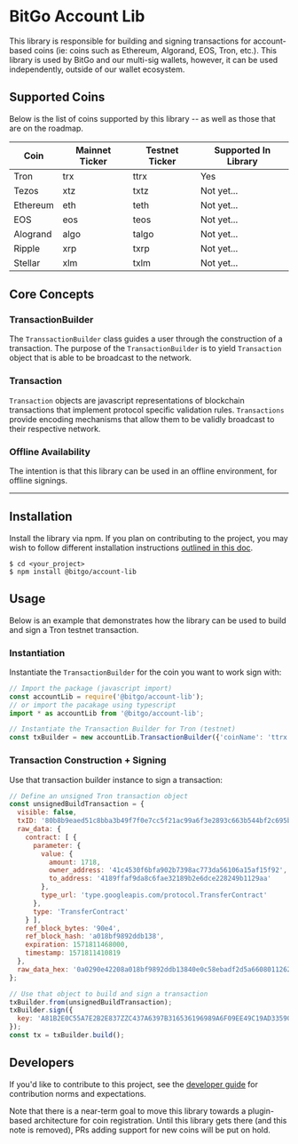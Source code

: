 # BitGo Account Lib

This library is responsible for building and signing transactions for account-based coins (ie: coins such as Ethereum, Algorand, EOS, Tron, etc.). This library is used by BitGo and our multi-sig wallets, however, it can be used independently, outside of our wallet ecosystem.

## Supported Coins
Below is the list of coins supported by this library -- as well as those that are on the roadmap.

|Coin|Mainnet Ticker|Testnet Ticker|Supported In Library|
|---|---|---|---|
|Tron|trx|ttrx|Yes|
|Tezos|xtz|txtz|Not yet...|
|Ethereum|eth|teth|Not yet...|
|EOS|eos|teos|Not yet...|
|Alogrand|algo|talgo|Not yet...|
|Ripple|xrp|txrp|Not yet...|
|Stellar|xlm|txlm|Not yet...|

## Core Concepts

### TransactionBuilder
The `TranssactionBuilder` class guides a user through the construction of a transaction. The purpose of the `TransactionBuilder` is to yield `Transaction` object that is able to be broadcast to the network.

### Transaction
`Transaction` objects are javascript representations of blockchain transactions that implement protocol specific validation rules. `Transactions` provide encoding mechanisms that allow them to be validly broadcast to their respective network.

### Offline Availability
The intention is that this library can be used in an offline environment, for offline signings.

---

## Installation

Install the library via npm. If you plan on contributing to the project, you may wish to follow different installation instructions [outlined in this doc](DEVELOPER.md).

```
$ cd <your_project>
$ npm install @bitgo/account-lib
```

## Usage
Below is an example that demonstrates how the library can be used to build and sign a Tron testnet transaction.

### Instantiation
Instantiate the `TransactionBuilder` for the coin you want to work sign with:

```javascript
// Import the package (javascript import)
const accountLib = require('@bitgo/account-lib');
// or import the pacakage using typescript
import * as accountLib from '@bitgo/account-lib';

// Instantiate the Transaction Builder for Tron (testnet)
const txBuilder = new accountLib.TransactionBuilder({'coinName': 'ttrx'});
```

### Transaction Construction + Signing
Use that transaction builder instance to sign a transaction:

```javascript
// Define an unsigned Tron transaction object
const unsignedBuildTransaction = {
  visible: false,
  txID: '80b8b9eaed51c8bba3b49f7f0e7cc5f21ac99a6f3e2893c663b544bf2c695b1d',
  raw_data: {
    contract: [ {
      parameter: {
        value: {
          amount: 1718,
          owner_address: '41c4530f6bfa902b7398ac773da56106a15af15f92',
          to_address: '4189ffaf9da8c6fae32189b2e6dce228249b1129aa'
        },
        type_url: 'type.googleapis.com/protocol.TransferContract'
      },
      type: 'TransferContract'
    } ],
    ref_block_bytes: '90e4',
    ref_block_hash: 'a018bf9892ddb138',
    expiration: 1571811468000,
    timestamp: 1571811410819
  },
  raw_data_hex: '0a0290e42208a018bf9892ddb13840e0c58ebadf2d5a66080112620a2d747970652e676f6f676c65617069732e636f6d2f70726f746f636f6c2e5472616e73666572436f6e747261637412310a1541c4530f6bfa902b7398ac773da56106a15af15f9212154189ffaf9da8c6fae32189b2e6dce228249b1129aa18b60d7083878bbadf2d',
};

// Use that object to build and sign a transaction
txBuilder.from(unsignedBuildTransaction);
txBuilder.sign({
  key: 'A81B2E0C55A7E2B2E837ZZC437A6397B316536196989A6F09EE49C19AD33590W'
});
const tx = txBuilder.build();
```

## Developers
If you'd like to contribute to this project, see the [developer guide](DEVELOPER.md) for contribution norms and expectations.

Note that there is a near-term goal to move this library towards a plugin-based architecture for coin registration. Until this library gets there (and this note is removed), PRs adding support for new coins will be put on hold.
